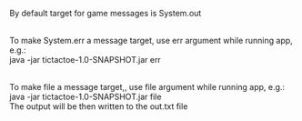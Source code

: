 By default target for game messages is System.out<br/><br/>

To make System.err a message target, use err argument while running app, e.g.:<br/>
java -jar tictactoe-1.0-SNAPSHOT.jar err<br/><br/>

To make file a message target,, use file argument while running app, e.g.:<br/>
   java -jar tictactoe-1.0-SNAPSHOT.jar file<br/>
The output will be then written to the out.txt file<br/>


